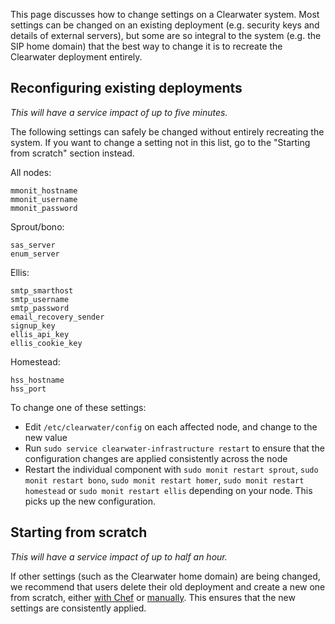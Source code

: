 This page discusses how to change settings on a Clearwater system. Most settings can be changed on an existing deployment (e.g. security keys and details of external servers), but some are so integral to the system (e.g. the SIP home domain) that the best way to change it is to recreate the Clearwater deployment entirely.

## Reconfiguring existing deployments
 
*This will have a service impact of up to five minutes.*
 
The following settings can safely be changed without entirely recreating the system. If you want to change a setting not in this list, go to the "Starting from scratch" section instead.

All nodes:
```
mmonit_hostname
mmonit_username
mmonit_password
```
 
Sprout/bono:
```
sas_server
enum_server
```
 
Ellis:
```
smtp_smarthost
smtp_username
smtp_password
email_recovery_sender
signup_key
ellis_api_key
ellis_cookie_key
```
 
Homestead:
```
hss_hostname
hss_port
```

To change one of these settings:
* Edit `/etc/clearwater/config` on each affected node, and change to the new value
* Run `sudo service clearwater-infrastructure restart` to ensure that the configuration changes are applied consistently across the node
* Restart the individual component with `sudo monit restart sprout`, `sudo monit restart bono`, `sudo monit restart homer`, `sudo monit restart homestead` or `sudo monit restart ellis` depending on your node. This picks up the new configuration.

## Starting from scratch

*This will have a service impact of up to half an hour.*
 
If other settings (such as the Clearwater home domain) are being changed, we recommend that users delete their old deployment and create a new one from scratch, either [with Chef](https://github.com/Metaswitch/clearwater-docs/wiki/Creating%20a%20deployment%20with%20Chef) or [manually](https://github.com/Metaswitch/clearwater-docs/wiki/Manual%20Install). This ensures that the new settings are consistently applied.